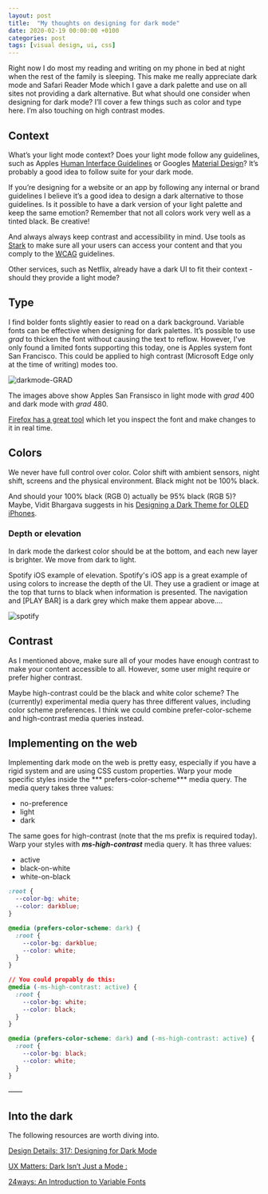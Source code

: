 ```yaml
---
layout: post
title:  "My thoughts on designing for dark mode"
date: 2020-02-19 00:00:00 +0100 
categories: post
tags: [visual design, ui, css]
---
```


Right now I do most my reading and writing on my phone in bed at night when the rest of the family is sleeping. This make me really appreciate dark mode and Safari Reader Mode which I gave a dark palette and use on all sites not providing a dark alternative. But what should one consider when designing for dark mode? I’ll cover a few things such as color and type here. I’m also touching on high contrast modes.

<!--break-->

## Context
What’s your light mode context? Does your light mode follow any guidelines, such as Apples [Human Interface Guidelines](https://developer.apple.com/design/human-interface-guidelines/) or Googles [Material Design](https://material.io/design/)? It’s probably a good idea to follow suite for your dark mode.

If you’re designing for a website or an app by following any internal or brand guidelines I believe it’s a good idea to design a dark alternative to those guidelines. Is it possible to have a dark version of your light palette and keep the same emotion? Remember that not all colors work very well as a tinted black. Be creative!

And always always keep contrast and accessibility in mind. Use tools as [Stark](https://www.getstark.co) to make sure all your users can access your content and that you comply to the [WCAG](https://www.w3.org/WAI/standards-guidelines/wcag/) guidelines.

Other services, such as Netflix, already have a dark UI to fit their context - should they provide a light mode?

## Type
I find bolder fonts slightly easier to read on a dark background. Variable fonts can be effective when designing for dark palettes. It’s possible to use *grad* to thicken the font without causing the text to reflow. However, I've only found a limited fonts supporting this today, one is Apples system font San Francisco. This could be applied to high contrast (Microsoft Edge only at the time of writing) modes too.

![darkmode-GRAD](/Users/jacobsvensson/Documents/Studio/jacoblindstrom_design/_drafts/darkmode-GRAD.png)

The images above show Apples San Fransisco in light mode with *grad* 400 and dark mode with *grad* 480.

[Firefox has a great tool](https://developer.mozilla.org/en-US/docs/Tools/Page_Inspector/How_to/Edit_fonts) which let you inspect the font and make changes to it in real time.

## Colors
We never have full control over color. Color shift with ambient sensors, night shift, screens and the physical environment. Black might not be 100% black.

And should your 100% black (RGB 0) actually be 95% black (RGB 5)? Maybe, Vidit Bhargava suggests in his [Designing a Dark Theme for OLED iPhones](https://medium.com/lookup-design/designing-a-dark-theme-for-oled-iphones-e13cdfea7ffe).

### Depth or elevation
In dark mode the darkest color should be at the bottom, and each new layer is brighter. We move from dark to light. 

Spotify iOS example of elevation.
Spotify's iOS app is a great example of using colors to increase the depth of the UI. They use a gradient or image at the top that turns to black when information is presented. The navigation and [PLAY BAR] is a dark grey which make them appear above....

![spotify](/Users/jacobsvensson/Documents/Studio/jacoblindstrom_design/_drafts/spotify.jpeg)

## Contrast
As I mentioned above, make sure all of your modes have enough contrast to make your content accessible to all. However, some user might require or prefer higher contrast. 

Maybe high-contrast could be the black and white color scheme? The (currently) experimental media query has three different values, including color scheme preferences. I think we could combine prefer-color-scheme and high-contrast media queries instead.


## Implementing on the web
Implementing dark mode on the web is pretty easy, especially if you have a rigid system and are using CSS custom properties. Warp your mode specific styles inside the *** prefers-color-scheme*** media query. The media query takes three values: 

* no-preference 
* light
* dark

The same goes for high-contrast (note that the ms prefix is required today). Warp your styles with ***ms-high-contrast*** media query. It has three values:

* active
* black-on-white
* white-on-black

```css
:root {
  --color-bg: white;
  --color: darkblue;
}

@media (prefers-color-scheme: dark) {
  :root {
    --color-bg: darkblue;
    --color: white;
  }
}

// You could propably do this:
@media (-ms-high-contrast: active) {
  :root {
    --color-bg: white;
    --color: black;
  }
}

@media (prefers-color-scheme: dark) and (-ms-high-contrast: active) {
  :root {
    --color-bg: black;
    --color: white;
  }
}

```



——

## Into the dark
The following resources are worth diving into.

[Design Details: 317: Designing for Dark Mode](https://spec.fm/podcasts/design-details/310206)

[UX Matters: Dark Isn’t Just a Mode :](https://www.uxmatters.com/mt/archives/2020/01/dark-isnt-just-a-mode.php)

[24ways: An Introduction to Variable Fonts](https://24ways.org/2019/an-introduction-to-variable-fonts/)
